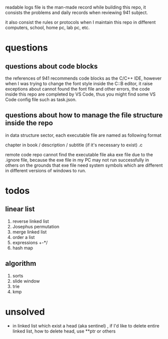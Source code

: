 readable logs file is the man-made record while building this repo, it consists the problems and daily records when reviewing 941 subject.

it also consist the rules or protocols when I maintain this repo in different computers, school, home pc, lab pc, etc.

# questions

## questions about code blocks

the references of 941 recommends code blocks as the C/C++ IDE, however when I was trying to change the font style inside the C::B editor, it raise exceptions about cannot found the font file and other errors, the code inside this repo are completed by VS Code, thus you might find some VS Code config file such as task.json.

## questions about how to manage the file structure inside the repo

in data structure sector, each executable file are named as following format

chapter in book / description / subtitle (if it's necessary to exist) .c 

remote code repo cannot find the executable file aka exe file due to the .ignore file, because the exe file in my PC may not run successfully in others on the grounds that exe file need system symbols which are different in different versions of windows to run.

# todos

## linear list

1. reverse linked list
2. Josephus permutation
3. merge linked list
4. order a list
5. expressions +-*/
6. hash map



## algorithm

1. sorts
2. slide window
3. trie
4. kmp

# unsolved

* in linked list which exist a head (aka sentinel) , if I'd like to delete entire linked list, how to delete head, use **ptr or others
